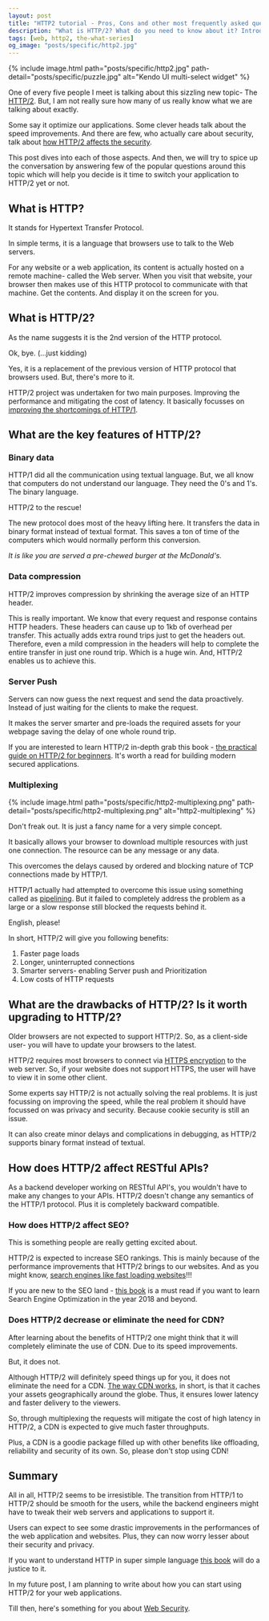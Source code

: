 ```yaml
---
layout: post
title: "HTTP2 tutorial - Pros, Cons and other most frequently asked questions."
description: "What is HTTP/2? What do you need to know about it? Introduction to HTTP/2 in pure simple english. Pros and Congs and other popular questions."
tags: [web, http2, the-what-series]
og_image: "posts/specific/http2.jpg"
---
```


{% include image.html path="posts/specific/http2.jpg" path-detail="posts/specific/puzzle.jpg" alt="Kendo UI multi-select widget" %}


One of every five people I meet is talking about this sizzling new topic- The [HTTP/2](https://en.wikipedia.org/wiki/HTTP/2). But, I am not really sure how many of us really know what we are talking about exactly.

Some say it optimize our applications. Some clever heads talk about the speed improvements. And there are few, who actually care about security, talk about [how HTTP/2 affects the security](https://thehackernews.com/2016/08/http2-protocol-security.html).

This post dives into each of those aspects. And then, we will try to spice up the conversation by answering few of the popular questions around this topic which will help you decide is it time to switch your application to HTTP/2 yet or not.

## What is HTTP?

It stands for Hypertext Transfer Protocol.

In simple terms, it is a language that browsers use to talk to the Web servers.

For any website or a web application, its content is actually hosted on a remote machine- called the Web server. When you visit that website, your browser then makes use of this HTTP protocol to communicate with that machine. Get the contents. And display it on the screen for you.


## What is HTTP/2?

As the name suggests it is the 2nd version of the HTTP protocol. 

Ok, bye. (...just kidding)

Yes, it is a replacement of the previous version of HTTP protocol that browsers used. But, there's more to it.

HTTP/2 project was undertaken for two main purposes. Improving the performance and mitigating the cost of latency. It basically focusses on [improving the shortcomings of HTTP/1](http://vanseodesign.com/web-design/http2-performance/).


## What are the key features of HTTP/2?

### Binary data

HTTP/1 did all the communication using textual language. But, we all know that computers do not understand our language. They need the 0's and 1's. The binary language.

HTTP/2 to the rescue!

The new protocol does most of the heavy lifting here. It transfers the data in binary format instead of textual format. This saves a ton of time of the computers which would normally perform this conversion.

*It is like you are served a pre-chewed burger at the McDonald's.*

### Data compression

HTTP/2 improves compression by shrinking the average size of an HTTP header. 

This is really important. We know that every request and response contains HTTP headers. These headers can cause up to 1kb of overhead per transfer. This actually adds extra round trips just to get the headers out. Therefore, even a mild compression in the headers will help to complete the entire transfer in just one round trip. Which is a huge win. And, HTTP/2 enables us to achieve this.


### Server Push

Servers can now guess the next request and send the data proactively. Instead of just waiting for the clients to make the request. 

It makes the server smarter and pre-loads the required assets for your webpage saving the delay of one whole round trip.

If you are interested to learn HTTP/2 in-depth grab this book - [the practical guide on HTTP/2 for beginners](http://amzn.to/2AqSzt7). It's worth a read for building modern secured applications.


### Multiplexing

{% include image.html path="posts/specific/http2-multiplexing.png" path-detail="posts/specific/http2-multiplexing.png" alt="http2-multiplexing" %}

Don't freak out. It is just a fancy name for a very simple concept.

It basically allows your browser to download multiple resources with just one connection. The resource can be any message or any data. 

This overcomes the delays caused by ordered and blocking nature of TCP connections made by HTTP/1.

HTTP/1 actually had attempted to overcome this issue using something called as [pipelining](https://brianbondy.com/blog/119/what-you-should-know-about-http-pipelining). But it failed to completely address the problem as a large or a slow response still blocked the requests behind it.


English, please!

In short, HTTP/2 will give you following benefits:

1. Faster page loads
2. Longer, uninterrupted connections
3. Smarter servers- enabling Server push and Prioritization
4. Low costs of HTTP requests


## What are the drawbacks of HTTP/2? Is it worth upgrading to HTTP/2?
Older browsers are not expected to support HTTP/2. So, as a client-side user- you will have to update your browsers to the latest.

HTTP/2 requires most browsers to connect via [HTTPS encryption](http://ngninja.com/posts/how-secure-socket-layer-works) to the web server. So, if your website does not support HTTPS, the user will have to view it in some other client.

Some experts say HTTP/2 is not actually solving the real problems. It is just focussing on improving the speed, while the real problem it should have focussed on was privacy and security. Because cookie security is still an issue.

It can also create minor delays and complications in debugging, as HTTP/2 supports binary format instead of textual.


## How does HTTP/2 affect RESTful APIs?
As a backend developer working on RESTful API's, you wouldn't have to make any changes to your APIs. HTTP/2 doesn't change any semantics of the HTTP/1 protocol. Plus it is completely backward compatible.


### How does HTTP/2 affect SEO?
This is something people are really getting excited about.

HTTP/2 is expected to increase SEO rankings. This is mainly because of the performance improvements that HTTP/2 brings to our websites. And as you might know, [search engines like fast loading websites](https://moz.com/blog/how-website-speed-actually-impacts-search-ranking)!!!

If you are new to the SEO land - [this book](http://amzn.to/2zIIFD6) is a must read if you want to learn Search Engine Optimization in the year 2018 and beyond.


### Does HTTP/2 decrease or eliminate the need for CDN?
After learning about the benefits of HTTP/2 one might think that it will completely eliminate the use of CDN. Due to its speed improvements.

But, it does not.

Although HTTP/2 will definitely speed things up for you, it does not eliminate the need for a CDN. [The way CDN works](https://www.incapsula.com/cdn-guide/what-is-cdn-how-it-works.html), in short, is that it caches your assets geographically around the globe. Thus, it ensures lower latency and faster delivery to the viewers.

So, through multiplexing the requests will mitigate the cost of high latency in HTTP/2, a CDN is expected to give much faster throughputs.

Plus, a CDN is a goodie package filled up with other benefits like offloading, reliability and security of its own. So, please don't stop using CDN!


## Summary
All in all, HTTP/2 seems to be irresistible. The transition from HTTP/1 to HTTP/2 should be smooth for the users, while the backend engineers might have to tweak their web servers and applications to support it.

Users can expect to see some drastic improvements in the performances of the web application and websites. Plus, they can now worry lesser about their security and privacy.

If you want to understand HTTP in super simple language [this book](http://amzn.to/2zpdmze) will do a justice to it.

In my future post, I am planning to write about how you can start using HTTP/2 for your web applications.

Till then, here's something for you about [Web Security](http://ngninja.com/posts/how-secure-socket-layer-works).
